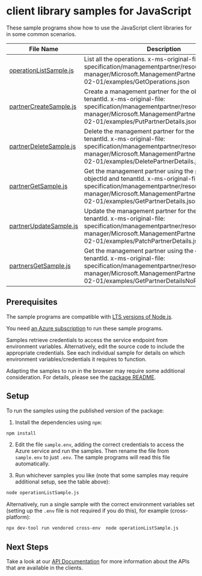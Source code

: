 # client library samples for JavaScript

These sample programs show how to use the JavaScript client libraries for in some common scenarios.

| **File Name**                                 | **Description**                                                                                                                                                                                                            |
| --------------------------------------------- | -------------------------------------------------------------------------------------------------------------------------------------------------------------------------------------------------------------------------- |
| [operationListSample.js][operationlistsample] | List all the operations. x-ms-original-file: specification/managementpartner/resource-manager/Microsoft.ManagementPartner/preview/2018-02-01/examples/GetOperations.json                                                   |
| [partnerCreateSample.js][partnercreatesample] | Create a management partner for the objectId and tenantId. x-ms-original-file: specification/managementpartner/resource-manager/Microsoft.ManagementPartner/preview/2018-02-01/examples/PutPartnerDetails.json             |
| [partnerDeleteSample.js][partnerdeletesample] | Delete the management partner for the objectId and tenantId. x-ms-original-file: specification/managementpartner/resource-manager/Microsoft.ManagementPartner/preview/2018-02-01/examples/DeletePartnerDetails.json        |
| [partnerGetSample.js][partnergetsample]       | Get the management partner using the partnerId, objectId and tenantId. x-ms-original-file: specification/managementpartner/resource-manager/Microsoft.ManagementPartner/preview/2018-02-01/examples/GetPartnerDetails.json |
| [partnerUpdateSample.js][partnerupdatesample] | Update the management partner for the objectId and tenantId. x-ms-original-file: specification/managementpartner/resource-manager/Microsoft.ManagementPartner/preview/2018-02-01/examples/PatchPartnerDetails.json         |
| [partnersGetSample.js][partnersgetsample]     | Get the management partner using the objectId and tenantId. x-ms-original-file: specification/managementpartner/resource-manager/Microsoft.ManagementPartner/preview/2018-02-01/examples/GetPartnerDetailsNoPartnerId.json |

## Prerequisites

The sample programs are compatible with [LTS versions of Node.js](https://github.com/nodejs/release#release-schedule).

You need [an Azure subscription][freesub] to run these sample programs.

Samples retrieve credentials to access the service endpoint from environment variables. Alternatively, edit the source code to include the appropriate credentials. See each individual sample for details on which environment variables/credentials it requires to function.

Adapting the samples to run in the browser may require some additional consideration. For details, please see the [package README][package].

## Setup

To run the samples using the published version of the package:

1. Install the dependencies using `npm`:

```bash
npm install
```

2. Edit the file `sample.env`, adding the correct credentials to access the Azure service and run the samples. Then rename the file from `sample.env` to just `.env`. The sample programs will read this file automatically.

3. Run whichever samples you like (note that some samples may require additional setup, see the table above):

```bash
node operationListSample.js
```

Alternatively, run a single sample with the correct environment variables set (setting up the `.env` file is not required if you do this), for example (cross-platform):

```bash
npx dev-tool run vendored cross-env  node operationListSample.js
```

## Next Steps

Take a look at our [API Documentation][apiref] for more information about the APIs that are available in the clients.

[operationlistsample]: https://github.com/Azure/azure-sdk-for-js/blob/main/sdk/managementpartner/arm-managementpartner/samples/v3/javascript/operationListSample.js
[partnercreatesample]: https://github.com/Azure/azure-sdk-for-js/blob/main/sdk/managementpartner/arm-managementpartner/samples/v3/javascript/partnerCreateSample.js
[partnerdeletesample]: https://github.com/Azure/azure-sdk-for-js/blob/main/sdk/managementpartner/arm-managementpartner/samples/v3/javascript/partnerDeleteSample.js
[partnergetsample]: https://github.com/Azure/azure-sdk-for-js/blob/main/sdk/managementpartner/arm-managementpartner/samples/v3/javascript/partnerGetSample.js
[partnerupdatesample]: https://github.com/Azure/azure-sdk-for-js/blob/main/sdk/managementpartner/arm-managementpartner/samples/v3/javascript/partnerUpdateSample.js
[partnersgetsample]: https://github.com/Azure/azure-sdk-for-js/blob/main/sdk/managementpartner/arm-managementpartner/samples/v3/javascript/partnersGetSample.js
[apiref]: https://learn.microsoft.com/javascript/api/@azure/arm-managementpartner?view=azure-node-preview
[freesub]: https://azure.microsoft.com/free/
[package]: https://github.com/Azure/azure-sdk-for-js/tree/main/sdk/managementpartner/arm-managementpartner/README.md
